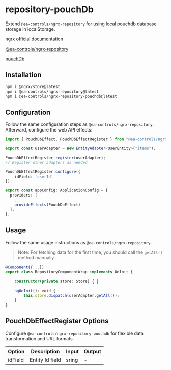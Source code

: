 # repository-pouchDb

Extend `@ea-controls/ngrx-repository` for using local pouchdb database storage in localStorage.

[ngrx official documentation](https://www.npmjs.com/package/@ea-controls/ngrx-repository)

[@ea-controls/ngrx-repository](https://link-to-your-package)

[pouchDb](https://pouchdb.com/)

## Installation

```bash
npm i @ngrx/store@latest
npm i @ea-controls/ngrx-repository@latest
npm i @ea-controls/ngrx-repository-pouchdb@latest
```

## Configuration

Follow the same configuration steps as `@ea-controls/ngrx-repository`. Afterward, configure the web API effects:

```typescript
import { PouchDbEffect, PouchDbEffectRegister } from "@ea-controls/ngrx-repository-webapi";

export const userAdapter = new EntityAdapter<UserEntity>("items");

PouchDbEffectRegister.register(userAdapter);
// Register other adapters as needed

PouchDbEffectRegister.configure({
    idField: 'userId'
});

export const appConfig: ApplicationConfig = {
  providers: [
    ...
    provideEffects(PouchDbEffect)
  ],
};
```

## Usage

Follow the same usage instructions as `@ea-controls/ngrx-repository`.

>Note: For fetching data for the first time, you should call the `getAll()` method manually.

```typescript
@Component({...})
export class RepositoryComponentWrap implements OnInit {
    
    constructor(private store: Store) { }

    ngOnInit(): void {
        this.store.dispatch(userAdapter.getAll());
    }
}
```

## PouchDbEffectRegister Options

Configure `@ea-controls/ngrx-repository-pouchdb` for flexible data transformation and URL formats.

| Option                  | Description                                          | Input                                   | Output                         |
|-------------------------|------------------------------------------------------|-----------------------------------------|--------------------------------|
| idField                 | Entity Id field           | sring   | - |